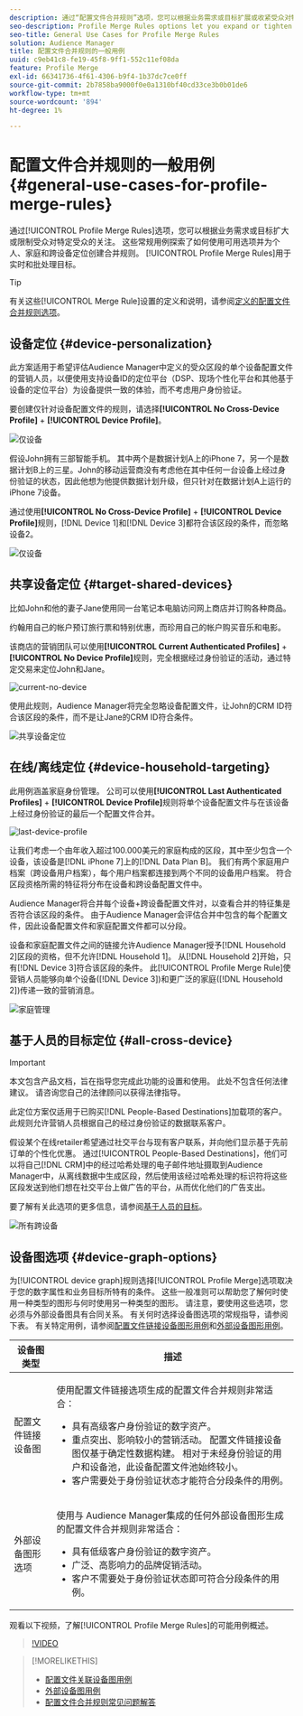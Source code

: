 ```yaml
---
description: 通过“配置文件合并规则”选项，您可以根据业务需求或目标扩展或收紧受众对特定受众的关注。 这些常规用例探索了如何使用可用选项并为个人、家庭和跨设备定位创建合并规则。
seo-description: Profile Merge Rules options let you expand or tighten audience focus on specific audiences based on business needs or goals. These general use cases explore how to use available options and create merge rules for individual, household, and cross-device targeting.
seo-title: General Use Cases for Profile Merge Rules
solution: Audience Manager
title: 配置文件合并规则的一般用例
uuid: c9eb41c8-fe19-45f8-9ff1-552c11ef08da
feature: Profile Merge
exl-id: 66341736-4f61-4306-b9f4-1b37dc7ce0ff
source-git-commit: 2b7858ba9000f0e0a1310bf40cd33ce3b0b01de6
workflow-type: tm+mt
source-wordcount: '894'
ht-degree: 1%

---
```


# 配置文件合并规则的一般用例 {#general-use-cases-for-profile-merge-rules}

通过[!UICONTROL Profile Merge Rules]选项，您可以根据业务需求或目标扩大或限制受众对特定受众的关注。 这些常规用例探索了如何使用可用选项并为个人、家庭和跨设备定位创建合并规则。 [!UICONTROL Profile Merge Rules]用于实时和批处理目标。

>[!TIP]
>
>有关这些[!UICONTROL Merge Rule]设置的定义和说明，请参阅[定义的配置文件合并规则选项](merge-rule-definitions.md)。

## 设备定位 {#device-personalization}

此方案适用于希望评估Audience Manager中定义的受众区段的单个设备配置文件的营销人员，以便使用支持设备ID的定位平台（DSP、现场个性化平台和其他基于设备的定位平台）为设备提供一致的体验，而不考虑用户身份验证。

要创建仅针对设备配置文件的规则，请选择&#x200B;**[!UICONTROL No Cross-Device Profile]** + **[!UICONTROL Device Profile]**。

![仅设备](assets/device-only.png)

假设John拥有三部智能手机。 其中两个是数据计划A上的iPhone 7，另一个是数据计划B上的三星。John的移动运营商没有考虑他在其中任何一台设备上经过身份验证的状态，因此他想为他提供数据计划升级，但只针对在数据计划A上运行的iPhone 7设备。

通过使用&#x200B;**[!UICONTROL No Cross-Device Profile]** + **[!UICONTROL Device Profile]**&#x200B;规则，[!DNL Device 1]和[!DNL Device 3]都符合该区段的条件，而忽略设备2。

![仅设备](assets/device-management.png)

## 共享设备定位 {#target-shared-devices}

比如John和他的妻子Jane使用同一台笔记本电脑访问网上商店并订购各种商品。

约翰用自己的帐户预订旅行票和特别优惠，而珍用自己的帐户购买音乐和电影。

该商店的营销团队可以使用&#x200B;**[!UICONTROL Current Authenticated Profiles]** + **[!UICONTROL No Device Profile]**&#x200B;规则，完全根据经过身份验证的活动，通过特定交易来定位John和Jane。

![current-no-device](assets/current-no-device.png)

使用此规则，Audience Manager将完全忽略设备配置文件，让John的CRM ID符合该区段的条件，而不是让Jane的CRM ID符合条件。

![共享设备定位](assets/shared-device-targeting.png)

## 在线/离线定位 {#device-household-targeting}

此用例涵盖家庭身份管理。 公司可以使用&#x200B;**[!UICONTROL Last Authenticated Profiles]** + **[!UICONTROL Device Profile]**&#x200B;规则将单个设备配置文件与在该设备上经过身份验证的最后一个配置文件合并。

![last-device-profile](assets/last-device-profile.png)

让我们考虑一个由年收入超过100.000美元的家庭构成的区段，其中至少包含一个设备，该设备是[!DNL iPhone 7]上的[!DNL Data Plan B]。 我们有两个家庭用户档案（跨设备用户档案），每个用户档案都连接到两个不同的设备用户档案。 符合区段资格所需的特征将分布在设备和跨设备配置文件中。

Audience Manager将合并每个设备+跨设备配置文件对，以查看合并的特征集是否符合该区段的条件。 由于Audience Manager会评估合并中包含的每个配置文件，因此设备配置文件和家庭配置文件都可以分段。

设备和家庭配置文件之间的链接允许Audience Manager授予[!DNL Household 2]区段的资格，但不允许[!DNL Household 1]。 从[!DNL Household 2]开始，只有[!DNL Device 3]符合该区段的条件。 此[!UICONTROL Profile Merge Rule]使营销人员能够向单个设备([!DNL Device 3])和更广泛的家庭([!DNL Household 2])传递一致的营销消息。

![家庭管理](assets/household-management.png)

## 基于人员的目标定位 {#all-cross-device}

>[!IMPORTANT]
>
>本文包含产品文档，旨在指导您完成此功能的设置和使用。 此处不包含任何法律建议。 请咨询您自己的法律顾问以获得法律指导。

此定位方案仅适用于已购买[!DNL People-Based Destinations]加载项的客户。 此规则允许营销人员根据自己的经过身份验证的数据联系客户。

假设某个在线retailer希望通过社交平台与现有客户联系，并向他们显示基于先前订单的个性化优惠。 通过[!UICONTROL People-Based Destinations]，他们可以将自己[!DNL CRM]中的经过哈希处理的电子邮件地址摄取到Audience Manager中，从离线数据中生成区段，然后使用该经过哈希处理的标识符将这些区段发送到他们想在社交平台上做广告的平台，从而优化他们的广告支出。

要了解有关此选项的更多信息，请参阅[基于人员的目标](../destinations/people-based-destinations-overview.md)。

![所有跨设备](assets/all-cross-device.png)

## 设备图选项 {#device-graph-options}

为[!UICONTROL device graph]规则选择[!UICONTROL Profile Merge]选项取决于您的数字属性和业务目标所特有的条件。 这些一般准则可以帮助您了解何时使用一种类型的图形与何时使用另一种类型的图形。 请注意，要使用这些选项，您必须与外部设备图具有合同关系。 有关何时选择设备图选项的常规指导，请参阅下表。 有关特定用例，请参阅[配置文件链接设备图形用例](profile-link-use-case.md)和[外部设备图形用例](external-graph-use-cases.md)。

<table id="table_66D9152D4FF040A186003272D456625D"> 
 <thead> 
  <tr> 
   <th colname="col1" class="entry"> 设备图类型 </th> 
   <th colname="col2" class="entry"> 描述 </th> 
  </tr>
 </thead>
 <tbody> 
  <tr> 
   <td colname="col1"> <p><span class="wintitle">配置文件链接设备图</span> </p> </td> 
   <td colname="col2"> <p>使用<span class="wintitle">配置文件链接</span>选项生成的<span class="wintitle">配置文件合并</span>规则非常适合： </p> <p> 
     <ul id="ul_FF44FA894BB2448887C8EDA9C8407EF9"> 
      <li id="li_E22505210C664FE6A9AA7C61244B36DA">具有高级客户身份验证的数字资产。 </li> 
      <li id="li_BE7112EE611E4DEB95B5C0A2852BFA97">重点突出、影响较小的营销活动。 <span class="wintitle">配置文件链接</span>设备图仅基于确定性数据构建。 相对于未经身份验证的用户和设备池，此设备配置文件池始终较小。 </li> 
      <li id="li_5FD9E936A72A4EFE80E694FA2E08E385">客户需要处于身份验证状态才能符合分段条件的用例。 </li> 
     </ul> </p> </td> 
  </tr> 
  <tr> 
   <td colname="col1"> <p>外部设备图形选项 </p> </td> 
   <td colname="col2"> <p>使用与<span class="wintitle"> Audience Manager</span>集成的任何外部设备图形生成的<span class="keyword">配置文件合并</span>规则非常适合： </p> <p> 
     <ul id="ul_D76D773988604A619FA4A3BF37F910F0"> 
      <li id="li_969A0755A9E34CBEB2F7331C137B9A26">具有低级客户身份验证的数字资产。 </li> 
      <li id="li_AC78C8B4AD5340FFAC44FE851096C6A6">广泛、高影响力的品牌促销活动。 </li> 
      <li id="li_14AEC54CE34440889A3A36324EC6F497">客户不需要处于身份验证状态即可符合分段条件的用例。 </li> 
     </ul> </p> </td> 
  </tr> 
 </tbody> 
</table>

观看以下视频，了解[!UICONTROL Profile Merge Rules]的可能用例概述。

>[!VIDEO](https://video.tv.adobe.com/v/31954?captions=chi_hans)

>[!MORELIKETHIS]
>
>* [配置文件关联设备图用例](profile-link-use-case.md)
>* [外部设备图用例](external-graph-use-cases.md)
>* [配置文件合并规则常见问题解答](../../faq/faq-profile-merge.md)
